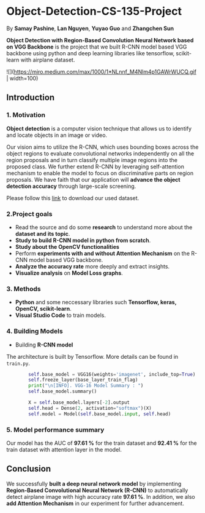 # Object-Detection-CS-135-Project
By **Samay Pashine**, **Lan Nguyen**, **Yuyao Guo** and **Zhangchen Sun** 

**Object Detection with Region-Based Convolution Neural Network based on VGG Backbone** is the project that we built R-CNN model based VGG backbone using python
and deep learning libraries like tensorflow, scikit-learn with airplane dataset.

![](https://miro.medium.com/max/1000/1*NLnnf_M4Nlm4p1GAWrWUCQ.gif | width=100)

## Introduction

### 1. Motivation
**Object detection** is a computer vision technique that allows us to identify and locate objects in an image or video. 

Our vision aims to utilize the R-CNN, which uses bounding boxes across the object regions to evaluate convolutional networks independently on all the region proposals and in turn classify multiple image regions into the proposed class. We further extend R-CNN by leveraging self-attention mechanism to enable the model to focus on discriminative parts on region proposals. We have faith that our application will **advance the object detection accuracy** through large-scale screening.

Please follow this [link](https://www.kaggle.com/datasets/pranavraikokte/airplanes-dataset-for-rcnn) to download our used dataset.

### 2.Project goals
- Read the source and do some **research** to understand more about the **dataset and its topic**.
- **Study to build R-CNN model in python from scratch**.
- **Study about the OpenCV functionalities**
- Perform **experiments with and without Attention Mechanism** on the R-CNN model based VGG backbone. 
- **Analyze the accuracy rate** more deeply and extract insights.
- **Visualize analysis** on **Model Loss graphs**.
### 3. Methods
* **Python** and some neccessary libraries such **Tensorflow, keras, OpenCV, scikit-learn**.
* **Visual Studio Code** to train models.

### 4. Building Models
* Building **R-CNN model**

The architecture is built by Tensorflow. More details can be found in `train.py`.

```python
        self.base_model = VGG16(weights='imagenet', include_top=True)
        self.freeze_layer(base_layer_train_flag)
        print("\n[INFO]. VGG-16 Model Summary : ")
        self.base_model.summary()

        X = self.base_model.layers[-2].output
        self.head = Dense(2, activation="softmax")(X)
        self.model = Model(self.base_model.input, self.head)
```

### 5. Model performance summary

Our model has the AUC of **97.61 %** for the train dataset and **92.41 %** for the train dataset with attention layer in the model. 

## Conclusion

We successfully **built a deep neural network model** by implementing **Region-Based Convolutional Neural Network (R-CNN)** to automatically detect airplane image with high accuracy rate **97.61 %**.
In addition, we also **add Attention Mechanism** in our experiment for further advancement.
